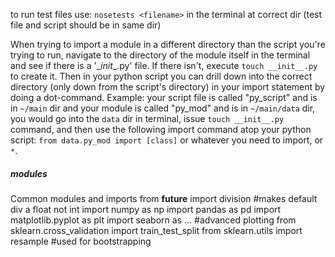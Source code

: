 to run test files use: `nosetests <filename>` in the terminal at correct dir (test file and script should be in same dir)


When trying to import a module in a different directory than the script you're trying to run, navigate to the directory of the module itself in the terminal and see if there is a '\__init__.py' file.  If there isn't, execute `touch __init__.py` to create it.  Then in your python script you can drill down into the correct directory (only down from the script's directory) in your import statement by doing a dot-command.  Example: your script file is called "py_script" and is in `~/main` dir and your module is called "py_mod" and is in `~/main/data` dir, you would go into the `data` dir in terminal, issue `touch __init__.py` command, and then use the following import command atop your python script: `from data.py_mod import [class]` or whatever you need to import, or `*`.




##### modules
Common modules and imports
from __future__ import division #makes default div a float not int
import numpy as np
import pandas as pd
import matplotlib.pyplot as plt
import seaborn as ... #advanced plotting
from sklearn.cross_validation import train_test_split
from sklearn.utils import resample  #used for bootstrapping
